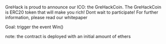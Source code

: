 GreHack is proud to announce our ICO: the GreHackCoin.
The GreHackCoin is  ERC20 token that will make you rich! Dont wait to participate!
For further information, please read our whitepaper

Goal: trigger the event Win()

note: the contract is deployed with an initial amount of ethers

